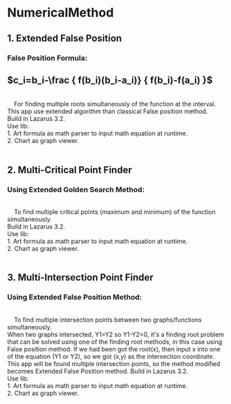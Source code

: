 # NumericalMethod
## 1. Extended False Position
### False Position Formula: ###
  ## $c_i=b_i-\frac { f(b_i)(b_i-a_i)} { f(b_i)-f(a_i) }\$ ## 
<br>
&nbsp&nbsp&nbsp For finding multiple roots simultaneously of the function at the interval. This app use extended algorithm than classical False position method.<br>
Build in Lazarus 3.2. <br>
Use lib:<br>
1. Art formula as math parser to input math equation at runtime.<br>
2. Chart as graph viewer.
<br><br>

## 2. Multi-Critical Point Finder
### Using Extended Golden Search Method: ###
<br>
&nbsp&nbsp&nbsp To find multiple critical points (maximum and minimum) of the function simultaneously.
<br>
Build in Lazarus 3.2. <br>
Use lib:<br>
1. Art formula as math parser to input math equation at runtime.<br>
2. Chart as graph viewer.
<br><br>

## 3. Multi-Intersection Point Finder
### Using Extended False Position Method: ###
<br>
&nbsp&nbsp&nbsp To find multiple intersection points between two graphs/functions simultaneously.
<br>
When two graphs intersected, Y1=Y2 so Y1-Y2=0, it's a finding root problem that can be solved using one of the finding root methods, in this case using False position method. If we had been got the root(x), then input x into one of the equation (Y1 or Y2), so we got (x,y) as the intersection coordinate. This app will be found multiple intersection points, so the method modified becomes Extended False Position method.
Build in Lazarus 3.2. <br>
Use lib:<br>
1. Art formula as math parser to input math equation at runtime.<br>
2. Chart as graph viewer.

